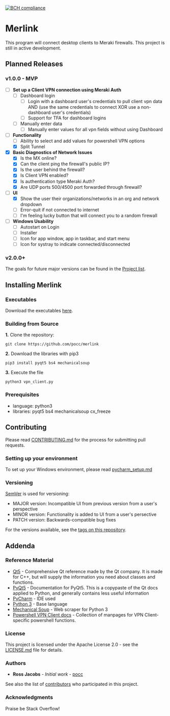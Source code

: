 [![BCH compliance](https://bettercodehub.com/edge/badge/pocc/merlink?branch=master)](https://bettercodehub.com/)

# Merlink
This program will connect desktop clients to Meraki firewalls. This project is still in active development.

## Planned Releases
### v1.0.0 - MVP
* [ ] **Set up a Client VPN connection using Meraki Auth**
  * [ ] Dashboard login
    * [ ] Login with a dashboard user's credentials to pull client vpn data AND (use the same credentials to connect XOR use a non-dashboard user's credentials)
    * [ ] Support for TFA for dashboard logins
  * [ ] Manually enter data
    * [ ] Manually enter values for all vpn fields without using Dashboard
* [ ] **Functionality**
  * [ ] Ability to select and add values for powershell VPN options 
  * [x] Split Tunnel

* [x] **Basic Diagnostics of Network Issues**
  * [x] Is the MX online?
  * [x] Can the client ping the firewall's public IP?
  * [x] Is the user behind the firewall?
  * [x] Is Client VPN enabled?
  * [x] Is authentication type Meraki Auth?
  * [x] Are UDP ports 500/4500 port forwarded through firewall?

* [ ] **UI**
  * [x] Show the user their organizations/networks in an org and network dropdown
  * [ ] Error-quit if not connected to internet
  * [ ] I'm feeling lucky button that will connect you to a random firewall

* [ ] **Windows Usability**
  * [ ] Autostart on Login
  * [ ] Installer
  * [ ] Icon for app window, app in taskbar, and start menu
  * [ ] Icon for systray to indicate connected/disconnected
 
### v2.0.0+
The goals for future major versions can be found in the [Project list](https://github.com/pocc/merlink/projects).
  
## Installing Merlink
### Executables
Download the executables [here](https://github.com/pocc/merlink/releases).

### Building from Source
**1.** Clone the repository:

```git clone https://github.com/pocc/merlink```

**2.** Download the libraries with pip3

```pip3 install pyqt5 bs4 mechanicalsoup```

**3.** Execute the file

```python3 vpn_client.py```

### Prerequisites

* language: python3 
* libraries: pyqt5 bs4 mechanicalsoup cx_freeze

## Contributing

Please read [CONTRIBUTING.md](https://github.com/pocc/merlink/blob/master/docs/CONTRIBUTING.md) for the process for submitting pull requests.

### Setting up your environment
To set up your Windows environment, please read [pycharm_setup.md](https://github.com/pocc/merlink/blob/master/docs/pycharm_setup.md)

### Versioning

[SemVer](http://semver.org/) is used for versioning: 
* MAJOR version: Incompatible UI from previous version from a user's perspective
* MINOR version: Functionality is added to UI from a user's persective
* PATCH version: Backwards-compatible bug fixes

For the versions available, see the [tags on this repository](https://github.com/pocc/merlink/tags). 

## Addenda
### Reference Material
* [Qt5](https://doc.qt.io/qt-5/index.html) - Comprehensive Qt reference made by the Qt company. It is made for C++, but will supply the information you need about classes and functions.
* [PyQt5](http://pyqt.sourceforge.net/Docs/PyQt5/) - Documentation for PyQt5. This is a copypaste of the Qt docs applied to Python, and generally contains less useful information  
* [PyCharm](https://www.jetbrains.com/pycharm/) - IDE used
* [Python 3](https://www.python.org/) - Base language
* [Mechanical Soup](https://github.com/MechanicalSoup/MechanicalSoup) - Web scraper for Python 3
* [Powershell VPN Client docs](https://docs.microsoft.com/en-us/powershell/module/vpnclient/?view=win10-ps) - Collection of manpages for VPN Client-specific powershell functions.

### License

This project is licensed under the Apache License 2.0 - see the [LICENSE.md](LICENSE.md) file for details.

### Authors

* **Ross Jacobs** - *Initial work* - [pocc](https://github.com/pocc)

See also the list of [contributors](https://github.com/pocc/merlink/contributors) who participated in this project.

### Acknowledgments
Praise be Stack Overflow!
